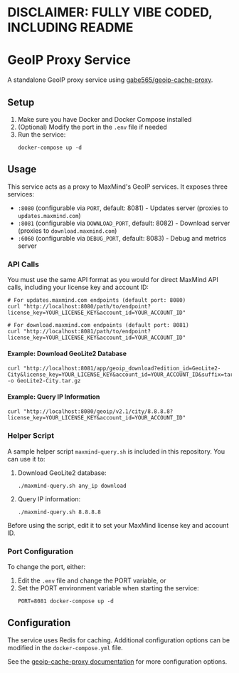 # DISCLAIMER: FULLY VIBE CODED, INCLUDING README

# GeoIP Proxy Service

A standalone GeoIP proxy service using [gabe565/geoip-cache-proxy](https://github.com/gabe565/geoip-cache-proxy).

## Setup

1. Make sure you have Docker and Docker Compose installed
2. (Optional) Modify the port in the `.env` file if needed
3. Run the service:
   ```
   docker-compose up -d
   ```

## Usage

This service acts as a proxy to MaxMind's GeoIP services. It exposes three services:

- `:8080` (configurable via `PORT`, default: 8081) - Updates server (proxies to `updates.maxmind.com`)
- `:8081` (configurable via `DOWNLOAD_PORT`, default: 8082) - Download server (proxies to `download.maxmind.com`) 
- `:6060` (configurable via `DEBUG_PORT`, default: 8083) - Debug and metrics server

### API Calls

You must use the same API format as you would for direct MaxMind API calls, including your license key and account ID:

```
# For updates.maxmind.com endpoints (default port: 8080)
curl "http://localhost:8080/path/to/endpoint?license_key=YOUR_LICENSE_KEY&account_id=YOUR_ACCOUNT_ID"

# For download.maxmind.com endpoints (default port: 8081)
curl "http://localhost:8081/path/to/endpoint?license_key=YOUR_LICENSE_KEY&account_id=YOUR_ACCOUNT_ID"
```

#### Example: Download GeoLite2 Database

```
curl "http://localhost:8081/app/geoip_download?edition_id=GeoLite2-City&license_key=YOUR_LICENSE_KEY&account_id=YOUR_ACCOUNT_ID&suffix=tar.gz" -o GeoLite2-City.tar.gz
```

#### Example: Query IP Information

```
curl "http://localhost:8080/geoip/v2.1/city/8.8.8.8?license_key=YOUR_LICENSE_KEY&account_id=YOUR_ACCOUNT_ID"
```

### Helper Script

A sample helper script `maxmind-query.sh` is included in this repository. You can use it to:

1. Download GeoLite2 database:
   ```
   ./maxmind-query.sh any_ip download
   ```

2. Query IP information:
   ```
   ./maxmind-query.sh 8.8.8.8
   ```

Before using the script, edit it to set your MaxMind license key and account ID.

### Port Configuration

To change the port, either:
1. Edit the `.env` file and change the PORT variable, or
2. Set the PORT environment variable when starting the service:
   ```
   PORT=8081 docker-compose up -d
   ```

## Configuration

The service uses Redis for caching. Additional configuration options can be modified in the `docker-compose.yml` file.

See the [geoip-cache-proxy documentation](https://github.com/gabe565/geoip-cache-proxy) for more configuration options.